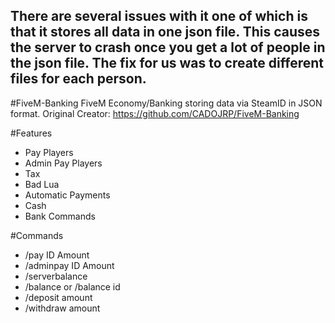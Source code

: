 ## There are several issues with it one of which is that it stores all data in one json file. This causes the server to crash once you get a lot of people in the json file. The fix for us was to create different files for each person.

#FiveM-Banking
FiveM Economy/Banking storing data via SteamID in JSON format. Original Creator: https://github.com/CADOJRP/FiveM-Banking

#Features
* Pay Players
* Admin Pay Players
* Tax
* Bad Lua
* Automatic Payments
* Cash
* Bank Commands

#Commands
* /pay ID Amount
* /adminpay ID Amount
* /serverbalance
* /balance or /balance id
* /deposit amount
* /withdraw amount
